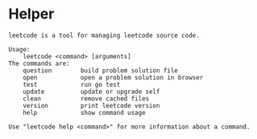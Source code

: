<!--|This file generated by command(leetcode helper); DO NOT EDIT.         |-->
<!--+----------------------------------------------------------------------+-->
<!--|@author    awesee <openset.wang@gmail.com>                           |-->
<!--|@link      https://github.com/awesee                                 |-->
<!--|@home      https://github.com/awesee/leetcode                        |-->
<!--+----------------------------------------------------------------------+-->

# Helper

```text
leetcode is a tool for managing leetcode source code.

Usage:
	leetcode <command> [arguments]
The commands are:
	question    	build problem solution file
	open        	open a problem solution in browser
	test        	run go test
	update      	update or upgrade self
	clean       	remove cached files
	version     	print leetcode version
	help        	show command usage

Use "leetcode help <command>" for more information about a command.
```
